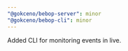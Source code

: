 ```yaml
---
"@gokceno/bebop-server": minor
"@gokceno/bebop-cli": minor
---
```


Added CLI for monitoring events in live.
